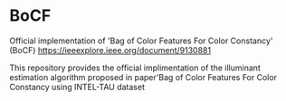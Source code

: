 # BoCF
Official implementation of 'Bag of Color Features For Color Constancy' (BoCF) https://ieeexplore.ieee.org/document/9130881

This repository provides the official implimentation of the illuminant estimation algorithm proposed in paper'Bag of Color Features For Color Constancy using INTEL-TAU dataset
